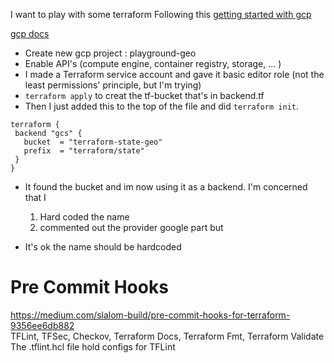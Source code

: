 I want to play with some terraform
Following this [getting started with gcp](https://registry.terraform.io/providers/hashicorp/google/latest/docs/guides/getting_startedz)

[gcp docs](https://cloud.google.com/docs/terraform/get-started-with-terraform)
- Create new gcp project : playground-geo
- Enable API's (compute engine, container registry, storage, ... )
- I made a Terraform service account and gave it basic editor role (not the least permissions' principle, but I'm trying)
- `terraform apply` to creat the tf-bucket that's in backend.tf
- Then I just added this to the top of the file and did `terraform init`.
```
terraform {
 backend "gcs" {
   bucket  = "terraform-state-geo"
   prefix  = "terraform/state"
 }
}
```
- It found the bucket and im now using it as a backend. I'm concerned that I
  1) Hard coded the name
  2) commented out the provider google part
but

- It's ok the name should be hardcoded  

# Pre Commit Hooks
https://medium.com/slalom-build/pre-commit-hooks-for-terraform-9356ee6db882 \
TFLint, TFSec, Checkov, Terraform Docs, Terraform Fmt, Terraform Validate \
The .tflint.hcl file hold configs for TFLint

<!-- BEGINNING OF PRE-COMMIT-TERRAFORM DOCS HOOK -->
<!-- END OF PRE-COMMIT-TERRAFORM DOCS HOOK -->
